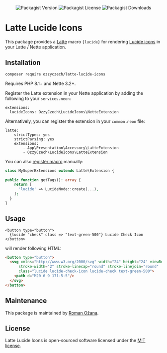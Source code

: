 <div align="center">

![Packagist Version](https://img.shields.io/packagist/v/ozzyczech/latte-lucide-icons?style=for-the-badge)
![Packagist License](https://img.shields.io/packagist/l/ozzyczech/latte-lucide-icons?style=for-the-badge)
![Packagist Downloads](https://img.shields.io/packagist/dm/ozzyczech/latte-lucide-icons?style=for-the-badge)

</div>

# Latte Lucide Icons

This package provides a [Latte](https://latte.nette.org/) macro `{lucide}` for
rendering [Lucide icons](https://lucide.dev/) in your Latte / Nette application.

## Installation

```shell
composer require ozzyczech/latte-lucide-icons
```

Requires PHP 8.1+ and Nette 3.2+.

Register the Latte extension in your Nette application by adding the following to your
`services.neon`:

```neon
extensions:
  lucideIcons: OzzyCzech\LucideIcons\NetteExtension
```

Alternatively, you can register the extension in your `common.neon` file:

```neon
latte:
	strictTypes: yes
	strictParsing: yes
	extensions:
		- App\Presentation\Accessory\LatteExtension
		- OzzyCzech\LucideIcons\LatteExtension
```

You can also [register macro](https://latte.nette.org/en/custom-tags) manually:

```php
class MySuperExtensions extends Latte\Extension {
 
public function getTags(): array {
    return [
      'lucide' => LucideNode::create(...),
    ];
  }
}
```

## Usage

```latte
<button type="button">
  {lucide "check" class => "text-green-500"} Lucide Check Icon
</button>
```

will render following HTML:

```html
<button type="button">
  <svg xmlns="http://www.w3.org/2000/svg" width="24" height="24" viewBox="0 0 24 24" fill="none" stroke="currentColor"
      stroke-width="2" stroke-linecap="round" stroke-linejoin="round"
      class="lucide lucide-check-icon lucide-check text-green-500">
    <path d="M20 6 9 17l-5-5"/>
  </svg>
</button>
```

## Maintenance

This package is maintained by [Roman Ožana](https://ozana.cz/).

## License

Latte Lucide Icons is open-sourced software licensed under the [MIT license](/LICENSE).